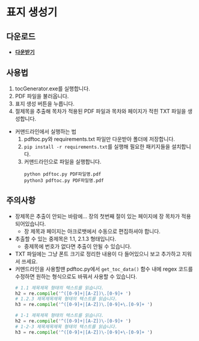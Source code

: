 # 표지 생성기
## 다운로드
* **[다운받기](/dist/tocGenerator.exe)**

## 사용법
1. tocGenerator.exe를 실행합니다.
2. PDF 파일을 불러옵니다.
3. 표지 생성 버튼을 누릅니다.
4. 절제목을 추출해 목차가 적용된 PDF 파일과 목차와 페이지가 적힌 TXT 파일을 생성합니다.

- 커맨드라인에서 실행하는 법
    1. pdftoc.py와 requirements.txt 파일만 다운받아 폴더에 저장합니다.
    2. `pip install -r requirements.txt`를 실행해 필요한 패키지들을 설치합니다.
    3. 커맨드라인으로 파일을 실행합니다.
        ```
        python pdftoc.py PDF파일명.pdf
        python3 pdftoc.py PDF파일명.pdf
        ```

## 주의사항
- 장제목은 추출이 안되는 바람에... 장의 첫번째 절이 있는 페이지에 장 목차가 적용되어있습니다.
    - 장 제목과 페이지는 아크로뱃에서 수동으로 편집하셔야 합니다.
- 추출할 수 있는 중제목은 1.1, 2.1.3 형태입니다.
    - 중제목에 번호가 없다면 추출이 안될 수 있습니다.
- TXT 파일에는 그냥 폰트 크기로 정리한 내용이 다 들어있으니 보고 추가하고 지워서 쓰세요.
- 커맨드라인을 사용할땐 pdftoc.py에서 `get_toc_data()` 함수 내에 regex 코드를 수정하면 원하는 형식으로도 바꿔서 사용할 수 있습니다.
    ```python
    # 1.1 제목제목 형태의 텍스트를 읽습니다. 
    h2 = re.compile('^([0-9]+|[A-Z])\.[0-9]+ ') 
    # 1.2.3 제목제목제목 형태의 텍스트를 읽습니다.
    h3 = re.compile('^([0-9]+|[A-Z])\.[0-9]+\.[0-9]+ ')
    
    # 1-1 제목제목 형태의 텍스트를 읽습니다. 
    h2 = re.compile('^([0-9]+|[A-Z])\-[0-9]+ ') 
    # 1-2-3 제목제목제목 형태의 텍스트를 읽습니다.
    h3 = re.compile('^([0-9]+|[A-Z])\-[0-9]+\-[0-9]+ ')
    ```

